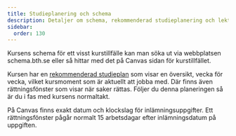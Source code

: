 ```yaml
---
title: Studieplanering och schema
description: Detaljer om schema, rekommenderad studieplanering och lektionsplan.
sidebar:
  order: 130
---
```


Kursens schema för ett visst kurstillfälle kan man söka ut via webbplatsen schema.bth.se eller så hittar med det på Canvas sidan för kurstillfället.

Kursen har en [rekommenderad studieplan](https://docs.google.com/spreadsheets/d/1TqqJzgdR0QayB5OmxhTbkFod1XgitcCOZkhdvwp2Ukk/edit?gid=1260617726#gid=1260617726) som visar en översikt, vecka för vecka, vilket kursmoment som är aktuellt att jobba med. Där finns även rättningsfönster som visar när saker rättas. Följer du denna planeringen så är du i fas med kursens normaltakt.

På Canvas finns exakt datum och klockslag för inlämningsuppgifter. Ett rättningsfönster pågår normalt 15 arbetsdagar efter inlämningsdatum på uppgiften.
